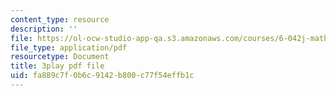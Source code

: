 ```yaml
---
content_type: resource
description: ''
file: https://ol-ocw-studio-app-qa.s3.amazonaws.com/courses/6-042j-mathematics-for-computer-science-spring-2015/fa889c7f0b6c9142b800c77f54effb1c_iDfyX8WRIyM.pdf
file_type: application/pdf
resourcetype: Document
title: 3play pdf file
uid: fa889c7f-0b6c-9142-b800-c77f54effb1c
---
```


